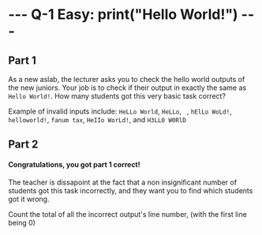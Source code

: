 # --- Q-1 Easy: print("Hello World!") --- 

## Part 1

As a new aslab, the lecturer asks you to check the hello world outputs of the new juniors. Your job is to check if their output in exactly the same as `Hello World!`. How many students got this very basic task correct?

Example of invalid inputs include:
`HeLLo World`, `HeLLo`, ` `, `hElLo WoLd!`, `helloworld!`, `fanum tax`, `HeIIo WorLd!`, and `H3LL0 W0RlD`

## Part 2

#### Congratulations, you got part 1 correct!

The teacher is dissapoint at the fact that a non insignificant number of students got this task incorrectly, and they want you to find which students got it wrong.

Count the total of all the incorrect output's line number, (with the first line being 0)